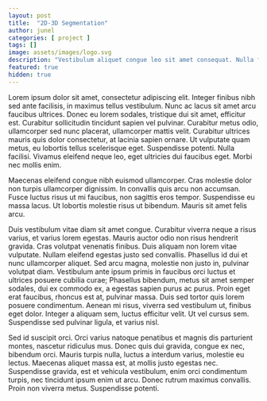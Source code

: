 ```yaml
---
layout: post
title:  "2D-3D Segmentation"
author: junel
categories: [ project ]
tags: []
image: assets/images/logo.svg
description: "Vestibulum aliquet congue leo sit amet consequat. Nulla facilisi. Aenean vitae ipsum diam."
featured: true
hidden: true
---
```


Lorem ipsum dolor sit amet, consectetur adipiscing elit. Integer finibus nibh sed ante facilisis, in maximus tellus vestibulum. Nunc ac lacus sit amet arcu faucibus ultrices. Donec eu lorem sodales, tristique dui sit amet, efficitur est. Curabitur sollicitudin tincidunt sapien vel pulvinar. Curabitur metus odio, ullamcorper sed nunc placerat, ullamcorper mattis velit. Curabitur ultrices mauris quis dolor consectetur, at lacinia sapien ornare. Ut vulputate quam metus, eu lobortis tellus scelerisque eget. Suspendisse potenti. Nulla facilisi. Vivamus eleifend neque leo, eget ultricies dui faucibus eget. Morbi nec mollis enim.

Maecenas eleifend congue nibh euismod ullamcorper. Cras molestie dolor non turpis ullamcorper dignissim. In convallis quis arcu non accumsan. Fusce luctus risus ut mi faucibus, non sagittis eros tempor. Suspendisse eu massa lacus. Ut lobortis molestie risus ut bibendum. Mauris sit amet felis arcu.

Duis vestibulum vitae diam sit amet congue. Curabitur viverra neque a risus varius, et varius lorem egestas. Mauris auctor odio non risus hendrerit gravida. Cras volutpat venenatis finibus. Duis aliquam non lorem vitae vulputate. Nullam eleifend egestas justo sed convallis. Phasellus id dui et nunc ullamcorper aliquet. Sed arcu magna, molestie non justo in, pulvinar volutpat diam. Vestibulum ante ipsum primis in faucibus orci luctus et ultrices posuere cubilia curae; Phasellus bibendum, metus sit amet semper sodales, dui ex commodo ex, a egestas sapien purus ac purus. Proin eget erat faucibus, rhoncus est at, pulvinar massa. Duis sed tortor quis lorem posuere condimentum. Aenean mi risus, viverra sed vestibulum ut, finibus eget dolor. Integer a aliquam sem, luctus efficitur velit. Ut vel cursus sem. Suspendisse sed pulvinar ligula, et varius nisl.

Sed id suscipit orci. Orci varius natoque penatibus et magnis dis parturient montes, nascetur ridiculus mus. Donec quis dui gravida, congue ex nec, bibendum orci. Mauris turpis nulla, luctus a interdum varius, molestie eu lectus. Maecenas aliquet massa est, at mollis justo egestas nec. Suspendisse gravida, est et vehicula vestibulum, enim orci condimentum turpis, nec tincidunt ipsum enim ut arcu. Donec rutrum maximus convallis. Proin non viverra metus. Suspendisse potenti.
